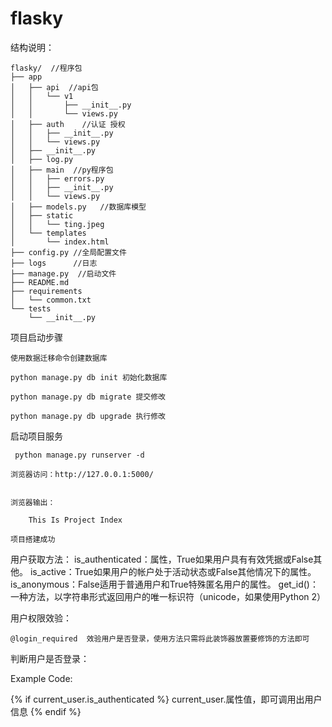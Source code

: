 # flasky

 结构说明：

    flasky/  //程序包
    ├── app
    │   ├── api  //api包
    │   │   └── v1
    │   │       ├── __init__.py
    │   │       └── views.py
    │   ├── auth    //认证 授权
    │   │   ├── __init__.py
    │   │   └── views.py
    │   ├── __init__.py
    │   ├── log.py
    │   ├── main  //py程序包
    │   │   ├── errors.py
    │   │   ├── __init__.py
    │   │   └── views.py
    │   ├── models.py   //数据库模型
    │   ├── static
    │   │   └── ting.jpeg
    │   └── templates
    │       └── index.html
    ├── config.py //全局配置文件
    ├── logs      //日志
    ├── manage.py  //启动文件
    ├── README.md
    ├── requirements
    │   └── common.txt
    └── tests
        └── __init__.py


 项目启动步骤

    使用数据迁移命令创建数据库

    python manage.py db init 初始化数据库

    python manage.py db migrate 提交修改

    python manage.py db upgrade 执行修改

 启动项目服务

     python manage.py runserver -d

    浏览器访问：http://127.0.0.1:5000/


    浏览器输出：

        This Is Project Index

    项目搭建成功


 用户获取方法：
 is_authenticated：属性，True如果用户具有有效凭据或False其他。
 is_active：True如果用户的帐户处于活动状态或False其他情况下的属性。
 is_anonymous：False适用于普通用户和True特殊匿名用户的属性。
 get_id()：一种方法，以字符串形式返回用户的唯一标识符（unicode，如果使用Python 2）

用户权限效验：

    @login_required  效验用户是否登录，使用方法只需将此装饰器放置要修饰的方法即可


判断用户是否登录：

Example Code:

{% if current_user.is_authenticated %}
        current_user.属性值，即可调用出用户信息
{% endif %}